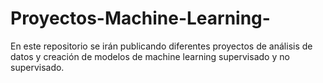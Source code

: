 # Proyectos-Machine-Learning-
En este repositorio se irán publicando diferentes proyectos de análisis de datos y creación de modelos de machine learning supervisado y no supervisado.
